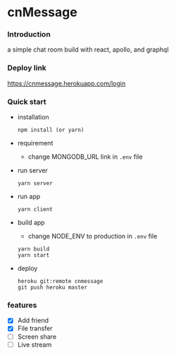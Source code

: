 # cnMessage

### Introduction

a simple chat room build with react, apollo, and graphql

### Deploy link

https://cnmessage.herokuapp.com/login

### Quick start

- installation
  ```
  npm install (or yarn)
  ```
- requirement

  - change MONGODB_URL link in `.env` file

- run server
  ```
  yarn server
  ```
- run app
  ```
  yarn client
  ```
- build app

  - change NODE_ENV to production in `.env` file

  ```
  yarn build
  yarn start
  ```

- deploy

  ```
  heroku git:remote cnmessage
  git push heroku master
  ```

### features

- [x] Add friend
- [x] File transfer
- [ ] Screen share
- [ ] Live stream
